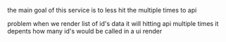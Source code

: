 the main goal of this service is to less hit the multiple times to api

problem
when we render list of id's data it will hitting api multiple times
it depents how many id's would be called in a ui render
